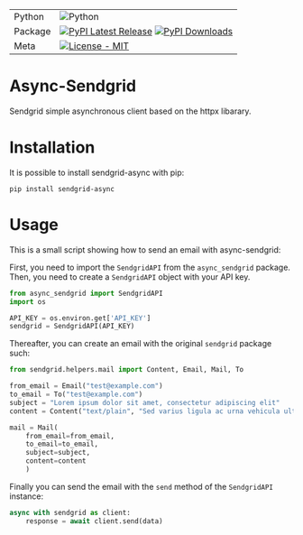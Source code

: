 | | |
| --- | --- |
| Python| ![Python](https://img.shields.io/pypi/pyversions/sendgrid-async) |
| Package | [![PyPI Latest Release](https://img.shields.io/pypi/v/sendgrid-async.svg)](https://pypi.org/project/sendgrid-async/) [![PyPI Downloads](https://img.shields.io/pypi/dm/sendgrid-async.svg?label=PyPI%20downloads)](https://pypi.org/project/sendgrid-async/) |
| Meta | [![License - MIT](https://img.shields.io/pypi/l/async_sendgrid.svg)](https://github.com/EM51641/async-sendgrid/blob/main/LICENSE)|

# Async-Sendgrid

Sendgrid simple asynchronous client based on the httpx libarary.

# Installation

It is possible to install sendgrid-async with pip:

```shell
pip install sendgrid-async
```

# Usage
This is a small script showing how to send an email with async-sendgrid:

First, you need to import the ```SendgridAPI``` from the ```async_sendgrid``` package. Then, you need to create a ```SendgridAPI``` object with your API key.

```python
from async_sendgrid import SendgridAPI
import os

API_KEY = os.environ.get['API_KEY']
sendgrid = SendgridAPI(API_KEY)
```

Thereafter, you can create an email with the original ```sendgrid``` package such:

```python
from sendgrid.helpers.mail import Content, Email, Mail, To

from_email = Email("test@example.com")
to_email = To("test@example.com")
subject = "Lorem ipsum dolor sit amet, consectetur adipiscing elit"
content = Content("text/plain", "Sed varius ligula ac urna vehicula ultrices. Nunc ut dolor sem.")

mail = Mail(
    from_email=from_email,
    to_email=to_email,
    subject=subject,
    content=content
    )

```

Finally you can send the email with the ```send``` method of the ```SendgridAPI``` instance:

```python
async with sendgrid as client:
    response = await client.send(data)
```
